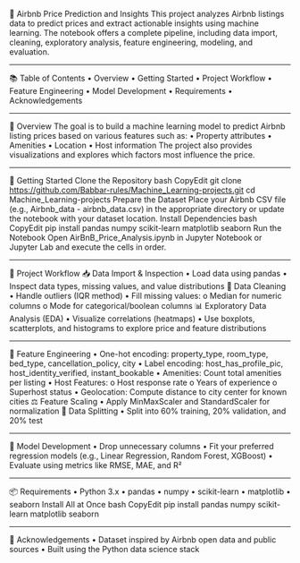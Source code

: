 🏡 Airbnb Price Prediction and Insights
This project analyzes Airbnb listings data to predict prices and extract actionable insights using machine learning. The notebook offers a complete pipeline, including data import, cleaning, exploratory analysis, feature engineering, modeling, and evaluation.
________________________________________
📚 Table of Contents
•	Overview
•	Getting Started
•	Project Workflow
•	Feature Engineering
•	Model Development
•	Requirements
•	Acknowledgements
________________________________________
📝 Overview
The goal is to build a machine learning model to predict Airbnb listing prices based on various features such as:
•	Property attributes
•	Amenities
•	Location
•	Host information
The project also provides visualizations and explores which factors most influence the price.
________________________________________
🚀 Getting Started
Clone the Repository
bash
CopyEdit
git clone https://github.com/Babbar-rules/Machine_Learning-projects.git
cd Machine_Learning-projects
Prepare the Dataset
Place your Airbnb CSV file (e.g., Airbnb_data - airbnb_data.csv) in the appropriate directory or update the notebook with your dataset location.
Install Dependencies
bash
CopyEdit
pip install pandas numpy scikit-learn matplotlib seaborn
Run the Notebook
Open AirBnB_Price_Analysis.ipynb in Jupyter Notebook or Jupyter Lab and execute the cells in order.
________________________________________
🔁 Project Workflow
📥 Data Import & Inspection
•	Load data using pandas
•	Inspect data types, missing values, and value distributions
🧹 Data Cleaning
•	Handle outliers (IQR method)
•	Fill missing values:
o	Median for numeric columns
o	Mode for categorical/boolean columns
📊 Exploratory Data Analysis (EDA)
•	Visualize correlations (heatmaps)
•	Use boxplots, scatterplots, and histograms to explore price and feature distributions
________________________________________
🧠 Feature Engineering
•	One-hot encoding: property_type, room_type, bed_type, cancellation_policy, city
•	Label encoding: host_has_profile_pic, host_identity_verified, instant_bookable
•	Amenities: Count total amenities per listing
•	Host Features:
o	Host response rate
o	Years of experience
o	Superhost status
•	Geolocation: Compute distance to city center for known cities
⚖️ Feature Scaling
•	Apply MinMaxScaler and StandardScaler for normalization
🧪 Data Splitting
•	Split into 60% training, 20% validation, and 20% test
________________________________________
🤖 Model Development
•	Drop unnecessary columns
•	Fit your preferred regression models (e.g., Linear Regression, Random Forest, XGBoost)
•	Evaluate using metrics like RMSE, MAE, and R²
________________________________________
📦 Requirements
•	Python 3.x
•	pandas
•	numpy
•	scikit-learn
•	matplotlib
•	seaborn
Install All at Once
bash
CopyEdit
pip install pandas numpy scikit-learn matplotlib seaborn
________________________________________
🙌 Acknowledgements
•	Dataset inspired by Airbnb open data and public sources
•	Built using the Python data science stack

